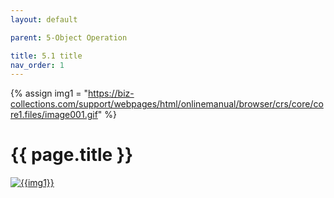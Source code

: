 ```yaml
---
layout: default

parent: 5-Object Operation

title: 5.1 title
nav_order: 1
---
```

{% assign img1 = "https://biz-collections.com/support/webpages/html/onlinemanual/browser/crs/core/core1.files/image001.gif" %}


# {{ page.title }}

<a href="{{ img1 }}" target="_blank"> <img src="{{ img1 }}" alt="{{img1}}"></a>